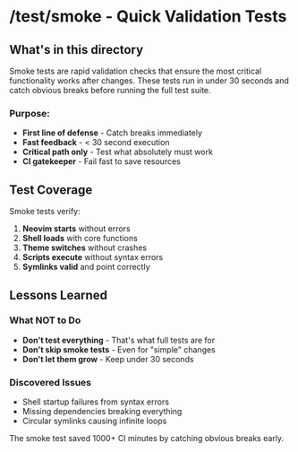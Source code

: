# /test/smoke - Quick Validation Tests

## What's in this directory

Smoke tests are rapid validation checks that ensure the most critical functionality works after changes. These tests run in under 30 seconds and catch obvious breaks before running the full test suite.

### Purpose:
- **First line of defense** - Catch breaks immediately
- **Fast feedback** - < 30 second execution
- **Critical path only** - Test what absolutely must work
- **CI gatekeeper** - Fail fast to save resources

## Test Coverage

Smoke tests verify:
1. **Neovim starts** without errors
2. **Shell loads** with core functions
3. **Theme switches** without crashes
4. **Scripts execute** without syntax errors
5. **Symlinks valid** and point correctly

## Lessons Learned

### What NOT to Do
- **Don't test everything** - That's what full tests are for
- **Don't skip smoke tests** - Even for "simple" changes
- **Don't let them grow** - Keep under 30 seconds

### Discovered Issues
- Shell startup failures from syntax errors
- Missing dependencies breaking everything
- Circular symlinks causing infinite loops

The smoke test saved 1000+ CI minutes by catching obvious breaks early.